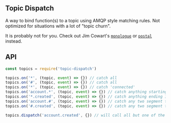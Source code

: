 ## Topic Dispatch

A way to bind function(s) to a topic using AMQP style matching rules. Not optimized for situations with a lot of "topic churn".

It is probably not for you. Check out Jim Cowart's [`monologue`](https://github.com/ifandelse/monologue) or [`postal`](https://github.com/ifandelse/postal) instead.

## API

```js
const topics = require('topic-dispatch')

topics.on('*', (topic, event) => {}) // catch all
topics.on('#', (topic, event) => {}) // catch all
topics.on('*', (topic, event) => {}) // catch 'connected'
topics.on('account.*', (topic, event) => {}) // catch anything starting with 'account'
topics.on('*.created', (topic, event) => {}) // catch anything ending in .created'
topics.on('account.#', (topic, event) => {}) // catch any two segment topic beginning with `account`
topics.on('#.created', (topic, event) => {}) // catch any two segment topic ending with `created`

topics.dispatch('account.created', {}) // will call all but one of the functions listed above
```